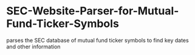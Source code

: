 # SEC-Website-Parser-for-Mutual-Fund-Ticker-Symbols
parses the SEC database of mutual fund ticker symbols to find key dates and other information
